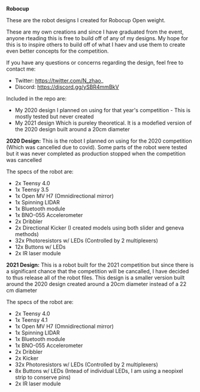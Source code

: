 **Robocup**

These are the robot designs I created for Robocup Open weight. 

These are my own creations and since I have graduated from the event, anyone rteading this is free to build off of any of my designs. My hope for this is to inspire others to build off of what I haev and use them to create even better concepts for the competition.

If you have any questions or concerns regarding the design, feel free to contact me:
- Twitter: https://twitter.com/N_zhao_
- Discord: https://discord.gg/ySBR4mmBkV



Included in the repo are:
- My 2020 design I planned on using for that year's competition - This is mostly tested but never created
- My 2021 design Which is pureley theoretical. It is a modefied version of the 2020 design built around a 20cm diameter



**2020 Design:**
This is the robot I planned on using for the 2020 competition (Which was cancelled due to covid). Some parts of the robot were tested but it was never completed as production stopped when the competition was cancelled

The specs of the robot are:
- 2x Teensy 4.0
- 1x Teensy 3.5
- 1x Open MV H7 (Omnidirectional mirror)
- 1x Spinning LIDAR
- 1x Bluetooth module
- 1x BNO-055 Accelerometer
- 2x Dribbler
- 2x Directional Kicker (I created models using both slider and geneva methods)
- 32x Photoresistors w/ LEDs (Controlled by 2 multiplexers)
- 12x Buttons w/ LEDs
- 2x IR laser module




**2021 Design:**
This is a robot built for the 2021 competition but since there is a significant chance that the competition will be cancalled, I have decided to thus release all of the robot files. This design is a smaller version built around the 2020 design created around a 20cm diameter instead of a 22 cm diameter

The specs of the robot are:
- 2x Teensy 4.0
- 1x Teensy 4.1
- 1x Open MV H7 (Omnidirectional mirror)
- 1x Spinning LIDAR
- 1x Bluetooth module
- 1x BNO-055 Accelerometer
- 2x Dribbler
- 2x Kicker
- 32x Photoresistors w/ LEDs (Controlled by 2 multiplexers)
- 8x Buttons w/ LEDs (Intead of individual LEDs, I am using a neopixel strip to conserve pins)
- 2x IR laser module







